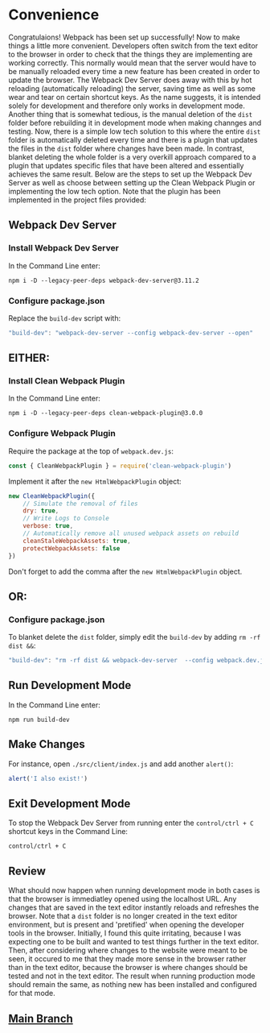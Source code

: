 # Convenience
Congratulaions! Webpack has been set up successfully! Now to make things a little more convenient. Developers often switch from the text editor to the browser in order to check that the things they are implementing are working correctly. This normally would mean that the server would have to be manually reloaded every time a new feature has been created in order to update the browser. The Webpack Dev Server does away with this by hot reloading (automatically reloading) the server, saving time as well as some wear and tear on certain shortcut keys. As the name suggests, it is intended solely for development and therefore only works in development mode. Another thing that is somewhat tedious, is the manual deletion of the `dist` folder before rebuilding it in development mode when making channges and testing. Now, there is a simple low tech solution to this where the entire `dist` folder is automatically deleted every time and there is a plugin that updates the files in the `dist` folder where changes have been made. In contrast, blanket deleting the whole folder is a very overkill approach compared to a plugin that updates specific files that have been altered and essentially achieves the same result. Below are the steps to set up the Webpack Dev Server as well as choose between setting up the Clean Webpack Plugin or implementing the low tech option. Note that the plugin has been implemented in the project files provided:

## Webpack Dev Server
### Install Webpack Dev Server
In the Command Line enter:
```
npm i -D --legacy-peer-deps webpack-dev-server@3.11.2
```

### Configure package.json
Replace the `build-dev` script with:
```js
"build-dev": "webpack-dev-server --config webpack-dev-server --open"
```

## EITHER:
### Install Clean Webpack Plugin
In the Command Line enter:
```
npm i -D --legacy-peer-deps clean-webpack-plugin@3.0.0
```

### Configure Webpack Plugin
Require the package at the top of `webpack.dev.js`:
```js
const { CleanWebpackPlugin } = require('clean-webpack-plugin')
```
Implement it after the `new HtmlWebpackPlugin` object:
```js
new CleanWebpackPlugin({
    // Simulate the removal of files
    dry: true,
    // Write Logs to Console
    verbose: true,
    // Automatically remove all unused webpack assets on rebuild
    cleanStaleWebpackAssets: true,
    protectWebpackAssets: false
})
```
Don't forget to add the comma after the `new HtmlWebpackPlugin` object.

## OR:
### Configure package.json
To blanket delete the `dist` folder, simply edit the `build-dev` by adding `rm -rf dist &&`:
```js
"build-dev": "rm -rf dist && webpack-dev-server  --config webpack.dev.js --open"
```

## Run Development Mode
In the Command Line enter:
```
npm run build-dev
```

## Make Changes
For instance, open `./src/client/index.js` and add another `alert()`:
```js
alert('I also exist!')
```

## Exit Development Mode
To stop the Webpack Dev Server from running enter the `control/ctrl + C` shortcut keys in the Command Line:
```
control/ctrl + C
```

## Review
What should now happen when running development mode in both cases is that the browser is immediatley opened using the localhost URL. Any changes that are saved in the text editor instantly reloads and refreshes the browser. Note that a `dist` folder is no longer created in the text editor environment, but is present and 'pretified' when opening the developer tools in the browser. Initially, I found this quite irritating, because I was expecting one to be built and wanted to test things further in the text editor. Then, after considering where changes to the website were meant to be seen, it occured to me that they made more sense in the browser rather than in the text editor, because the browser is where changes should be tested and not in the text editor. The result when running production mode should remain the same, as nothing new has been installed and configured for that mode.

## [Main Branch](https://github.com/michihodges/webpack-basics)
